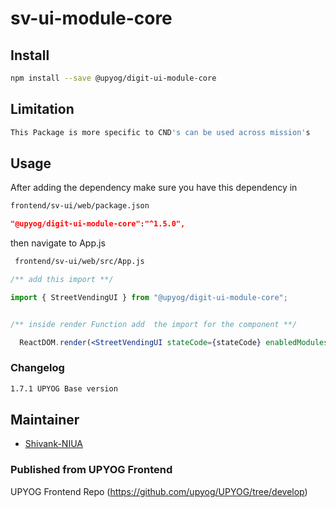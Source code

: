 
# sv-ui-module-core

## Install

```bash
npm install --save @upyog/digit-ui-module-core
```

## Limitation

```bash
This Package is more specific to CND's can be used across mission's
```

## Usage

After adding the dependency make sure you have this dependency in

```bash
frontend/sv-ui/web/package.json
```

```json
"@upyog/digit-ui-module-core":"^1.5.0",
```

then navigate to App.js

```bash
 frontend/sv-ui/web/src/App.js
```

```jsx
/** add this import **/

import { StreetVendingUI } from "@upyog/digit-ui-module-core";


/** inside render Function add  the import for the component **/

  ReactDOM.render(<StreetVendingUI stateCode={stateCode} enabledModules={enabledModules} moduleReducers={moduleReducers} />, document.getElementById("root"));

```



### Changelog

```bash
1.7.1 UPYOG Base version
```

## Maintainer

- [Shivank-NIUA](https://github.com/ShivankShuklaa)


### Published from UPYOG Frontend 
UPYOG Frontend Repo (https://github.com/upyog/UPYOG/tree/develop)
